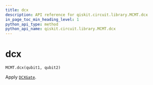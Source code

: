 ```yaml
---
title: dcx
description: API reference for qiskit.circuit.library.MCMT.dcx
in_page_toc_min_heading_level: 1
python_api_type: method
python_api_name: qiskit.circuit.library.MCMT.dcx
---
```


# dcx

<span id="qiskit.circuit.library.MCMT.dcx" />

`MCMT.dcx(qubit1, qubit2)`

Apply [`DCXGate`](qiskit.circuit.library.DCXGate "qiskit.circuit.library.DCXGate").

